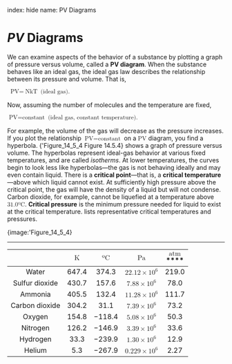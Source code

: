 index: hide
name: PV Diagrams

#  *PV* Diagrams

We can examine aspects of the behavior of a substance by plotting a graph of pressure versus volume, called a  **PV diagram**. When the substance behaves like an ideal gas, the ideal gas law describes the relationship between its pressure and volume. That is,

<math xmlns:q="http://cnx.rice.edu/qml/1.0" xmlns:m="http://www.w3.org/1998/Math/MathML" xmlns="http://cnx.rice.edu/cnxml">        <semantics>          <mrow>            <mrow>              <mrow>                <mrow>                  <mstyle fontstyle="italic"><mspace width="0.25em"/>                    <mrow>                      <mtext>PV</mtext>                    </mrow>                  </mstyle>                  <mo stretchy="false">=</mo><mspace width="0.25em"/>                  <mstyle fontstyle="italic">                    <mrow>                      <mtext>NkT</mtext>                    </mrow>                  </mstyle>                </mrow>                <mspace width="0.25em"/><mo stretchy="false">(</mo>                <mtext>ideal gas</mtext>                <mo stretchy="false">)</mo>                <mtext>.</mtext>              </mrow>            </mrow>            <mrow/>          </mrow>          <annotation encoding="StarMath 5.0"> size 12&#123; ital &quot;PV&quot;= ital &quot;NkT&quot;``` \( &quot;ideal gas&quot; \)  &quot;.&quot; &#125; &#123;&#125;</annotation>        </semantics>      </math>    

Now, assuming the number of molecules and the temperature are fixed,

<math xmlns:q="http://cnx.rice.edu/qml/1.0" xmlns:m="http://www.w3.org/1998/Math/MathML" xmlns="http://cnx.rice.edu/cnxml">        <semantics>          <mrow>            <mrow>              <mrow>                <mrow>                  <mrow>                    <mstyle fontstyle="italic">                      <mrow>                        <mtext>PV</mtext>                      </mrow>                    </mstyle>                    <mo stretchy="false">=</mo>                    <mtext>constant</mtext>                  </mrow>                  <mspace width="0.25em"/>                  <mo stretchy="false">(</mo>                  <mtext>ideal gas, constant temperature</mtext>                  <mo stretchy="false">)</mo>                  <mtext>.</mtext>                </mrow>              </mrow>            </mrow>            <mrow/>          </mrow>          <annotation encoding="StarMath 5.0"> size 12&#123; size 11&#123; ital &quot;PV&quot;=&quot;constant&quot;``` \( &quot;ideal gas, constant temperature&quot; \)  &quot;.&quot; &#125;&#125; &#123;&#125;</annotation>        </semantics>      </math>    

For example, the volume of the gas will decrease as the pressure increases. If you plot the relationship <math xmlns:q="http://cnx.rice.edu/qml/1.0" xmlns:m="http://www.w3.org/1998/Math/MathML" xmlns="http://cnx.rice.edu/cnxml"><semantics><mrow><mrow><mrow><mrow><mstyle fontstyle="italic"><mrow><mtext>PV</mtext></mrow></mstyle><mo stretchy="false">=</mo><mtext>constant</mtext></mrow></mrow></mrow><mrow/></mrow><annotation encoding="StarMath 5.0"> size 12&#123; size 11&#123; ital &quot;PV&quot;=&quot;constant&quot;&#125;&#125; &#123;&#125;</annotation></semantics></math> on a <math xmlns:q="http://cnx.rice.edu/qml/1.0" xmlns:m="http://www.w3.org/1998/Math/MathML" xmlns="http://cnx.rice.edu/cnxml"><semantics><mrow><mrow><mstyle fontstyle="italic"><mrow><mtext>PV</mtext></mrow></mstyle></mrow><mrow/></mrow><annotation encoding="StarMath 5.0"> size 12&#123; ital &quot;PV&quot;&#125; &#123;&#125;</annotation></semantics></math> diagram, you find a hyperbola. {'Figure_14_5_4 Figure 14.5.4} shows a graph of pressure versus volume. The hyperbolas represent ideal-gas behavior at various fixed temperatures, and are called  *isotherms*. At lower temperatures, the curves begin to look less like hyperbolas—the gas is not behaving ideally and may even contain liquid. There is a  **critical point**—that is, a  **critical temperature**—above which liquid cannot exist. At sufficiently high pressure above the critical point, the gas will have the density of a liquid but will not condense. Carbon dioxide, for example, cannot be liquefied at a temperature above <math xmlns:q="http://cnx.rice.edu/qml/1.0" xmlns:m="http://www.w3.org/1998/Math/MathML" xmlns="http://cnx.rice.edu/cnxml"><semantics><mrow><mrow><mrow><mtext>31</mtext><mtext>.</mtext><mn>0</mn><mtext>º</mtext><mtext>C</mtext></mrow></mrow><mrow/></mrow><annotation encoding="StarMath 5.0"> size 12&#123;&quot;31&quot; &quot;.&quot; 0°C&#125; &#123;&#125;</annotation></semantics></math>.  **Critical pressure** is the minimum pressure needed for liquid to exist at the critical temperature.  lists representative critical temperatures and pressures.


{image:'Figure_14_5_4}
        


****

|  |                <math display="block" xmlns:q="http://cnx.rice.edu/qml/1.0" xmlns:m="http://www.w3.org/1998/Math/MathML" xmlns="http://cnx.rice.edu/cnxml">                <semantics>                  <mrow>                    <mrow>                      <mtext>K</mtext>                    </mrow>                    <mrow/>                  </mrow>                  <annotation encoding="StarMath 5.0"> size 12&#123;K&#125; &#123;&#125;</annotation>                </semantics>              </math>              |                <math display="block" xmlns:q="http://cnx.rice.edu/qml/1.0" xmlns:m="http://www.w3.org/1998/Math/MathML" xmlns="http://cnx.rice.edu/cnxml">                <semantics>                  <mrow>                    <mrow>                      <mrow>                        <mtext>º</mtext>                        <mtext>C</mtext>                      </mrow>                    </mrow>                    <mrow/>                  </mrow>                  <annotation encoding="StarMath 5.0"> size 12&#123;°C&#125; &#123;&#125;</annotation>                </semantics>              </math>              |                <math display="block" xmlns:q="http://cnx.rice.edu/qml/1.0" xmlns:m="http://www.w3.org/1998/Math/MathML" xmlns="http://cnx.rice.edu/cnxml">                <semantics>                  <mrow>                    <mrow>                      <mtext>Pa</mtext>                    </mrow>                    <mrow/>                  </mrow>                  <annotation encoding="StarMath 5.0"> size 12&#123;&quot;Pa&quot;&#125; &#123;&#125;</annotation>                </semantics>              </math>              |                <math display="block" xmlns:q="http://cnx.rice.edu/qml/1.0" xmlns:m="http://www.w3.org/1998/Math/MathML" xmlns="http://cnx.rice.edu/cnxml">                <semantics>                  <mrow>                    <mrow>                      <mtext>atm</mtext>                    </mrow>                    <mrow/>                  </mrow>                  <annotation encoding="StarMath 5.0"> size 12&#123;&quot;atm&quot;&#125; &#123;&#125;</annotation>                </semantics>              </math>                ****              |
|:-:|:-:|:-:|:-:|:-:|
| Water | 647.4 | 374.3 |                <math display="block" xmlns:q="http://cnx.rice.edu/qml/1.0" xmlns:m="http://www.w3.org/1998/Math/MathML" xmlns="http://cnx.rice.edu/cnxml">                <semantics>                  <mrow>                    <mrow>                      <mrow>                        <mtext>22</mtext>                        <mtext>.</mtext>                        <mtext>12</mtext>                        <mo stretchy="false">×</mo>                        <msup>                          <mtext>10</mtext>                          <mrow>                            <mn>6</mn>                          </mrow>                        </msup>                      </mrow>                    </mrow>                    <mrow/>                  </mrow>                  <annotation encoding="StarMath 5.0"> size 12&#123;&quot;22&quot; &quot;.&quot; &quot;12&quot;×&quot;10&quot; rSup &#123; size 8&#123;6&#125; &#125; &#125; &#123;&#125;</annotation>                </semantics>              </math>              | 219.0 |
| Sulfur dioxide | 430.7 | 157.6 |                <math display="block" xmlns:q="http://cnx.rice.edu/qml/1.0" xmlns:m="http://www.w3.org/1998/Math/MathML" xmlns="http://cnx.rice.edu/cnxml">                <semantics>                  <mrow>                    <mrow>                      <mrow>                        <mn>7</mn>                        <mtext>.</mtext>                        <mrow>                          <mtext>88</mtext>                          <mo stretchy="false">×</mo>                          <msup>                            <mtext>10</mtext>                            <mrow>                              <mn>6</mn>                            </mrow>                          </msup>                        </mrow>                      </mrow>                    </mrow>                    <mrow/>                  </mrow>                  <annotation encoding="StarMath 5.0"> size 12&#123;7 &quot;.&quot; &quot;88&quot; times &quot;10&quot; rSup &#123; size 8&#123;6&#125; &#125; &#125; &#123;&#125;</annotation>                </semantics>              </math>              | 78.0 |
| Ammonia | 405.5 | 132.4 |                <math display="block" xmlns:q="http://cnx.rice.edu/qml/1.0" xmlns:m="http://www.w3.org/1998/Math/MathML" xmlns="http://cnx.rice.edu/cnxml">                <semantics>                  <mrow>                    <mrow>                      <mrow>                        <mtext>11</mtext>                        <mtext>.</mtext>                        <mtext>28</mtext>                        <mo stretchy="false">×</mo>                        <msup>                          <mtext>10</mtext>                          <mrow>                            <mn>6</mn>                          </mrow>                        </msup>                      </mrow>                    </mrow>                    <mrow/>                  </mrow>                  <annotation encoding="StarMath 5.0"> size 12&#123;&quot;11&quot; &quot;.&quot; &quot;28&quot;×&quot;10&quot; rSup &#123; size 8&#123;6&#125; &#125; &#125; &#123;&#125;</annotation>                </semantics>              </math>              | 111.7 |
| Carbon dioxide | 304.2 | 31.1 |                <math display="block" xmlns:q="http://cnx.rice.edu/qml/1.0" xmlns:m="http://www.w3.org/1998/Math/MathML" xmlns="http://cnx.rice.edu/cnxml">                <semantics>                  <mrow>                    <mrow>                      <mrow>                        <mn>7</mn>                        <mtext>.</mtext>                        <mtext>39</mtext>                        <mo stretchy="false">×</mo>                        <msup>                          <mtext>10</mtext>                          <mrow>                            <mn>6</mn>                          </mrow>                        </msup>                      </mrow>                    </mrow>                    <mrow/>                  </mrow>                  <annotation encoding="StarMath 5.0"> size 12&#123;7 &quot;.&quot; &quot;39&quot;×&quot;10&quot; rSup &#123; size 8&#123;6&#125; &#125; &#125; &#123;&#125;</annotation>                </semantics>              </math>              | 73.2 |
| Oxygen | 154.8 | −118.4 |                <math display="block" xmlns:q="http://cnx.rice.edu/qml/1.0" xmlns:m="http://www.w3.org/1998/Math/MathML" xmlns="http://cnx.rice.edu/cnxml">                <semantics>                  <mrow>                    <mrow>                      <mrow>                        <mn>5</mn>                        <mtext>.</mtext>                        <mtext>08</mtext>                        <mo stretchy="false">×</mo>                        <msup>                          <mtext>10</mtext>                          <mrow>                            <mn>6</mn>                          </mrow>                        </msup>                      </mrow>                    </mrow>                    <mrow/>                  </mrow>                  <annotation encoding="StarMath 5.0"> size 12&#123;5 &quot;.&quot; &quot;08&quot;×&quot;10&quot; rSup &#123; size 8&#123;6&#125; &#125; &#125; &#123;&#125;</annotation>                </semantics>              </math>              | 50.3 |
| Nitrogen | 126.2 | −146.9 |                <math display="block" xmlns:q="http://cnx.rice.edu/qml/1.0" xmlns:m="http://www.w3.org/1998/Math/MathML" xmlns="http://cnx.rice.edu/cnxml">                <semantics>                  <mrow>                    <mrow>                      <mrow>                        <mn>3</mn>                        <mtext>.</mtext>                        <mtext>39</mtext>                        <mo stretchy="false">×</mo>                        <msup>                          <mtext>10</mtext>                          <mrow>                            <mn>6</mn>                          </mrow>                        </msup>                      </mrow>                    </mrow>                    <mrow/>                  </mrow>                  <annotation encoding="StarMath 5.0"> size 12&#123;3 &quot;.&quot; &quot;39&quot;×&quot;10&quot; rSup &#123; size 8&#123;6&#125; &#125; &#125; &#123;&#125;</annotation>                </semantics>              </math>              | 33.6 |
| Hydrogen | 33.3 | −239.9 |                <math display="block" xmlns:q="http://cnx.rice.edu/qml/1.0" xmlns:m="http://www.w3.org/1998/Math/MathML" xmlns="http://cnx.rice.edu/cnxml">                <semantics>                  <mrow>                    <mrow>                      <mrow>                        <mn>1</mn>                        <mtext>.</mtext>                        <mtext>30</mtext>                        <mo stretchy="false">×</mo>                        <msup>                          <mtext>10</mtext>                          <mrow>                            <mn>6</mn>                          </mrow>                        </msup>                      </mrow>                    </mrow>                    <mrow/>                  </mrow>                  <annotation encoding="StarMath 5.0"> size 12&#123;1 &quot;.&quot; &quot;30&quot;×&quot;10&quot; rSup &#123; size 8&#123;6&#125; &#125; &#125; &#123;&#125;</annotation>                </semantics>              </math>              | 12.9 |
| Helium | 5.3 | −267.9 |                <math display="block" xmlns:q="http://cnx.rice.edu/qml/1.0" xmlns:m="http://www.w3.org/1998/Math/MathML" xmlns="http://cnx.rice.edu/cnxml">                <semantics>                  <mrow>                    <mrow>                      <mrow>                        <mn>0</mn>                        <mtext>.</mtext>                        <mrow>                          <mtext>229</mtext>                          <mo stretchy="false">×</mo>                          <msup>                            <mtext>10</mtext>                            <mrow>                              <mn>6</mn>                            </mrow>                          </msup>                        </mrow>                      </mrow>                    </mrow>                    <mrow/>                  </mrow>                  <annotation encoding="StarMath 5.0"> size 12&#123;0 &quot;.&quot; &quot;229&quot; times &quot;10&quot; rSup &#123; size 8&#123;6&#125; &#125; &#125; &#123;&#125;</annotation>                </semantics>              </math>              | 2.27 |
    
